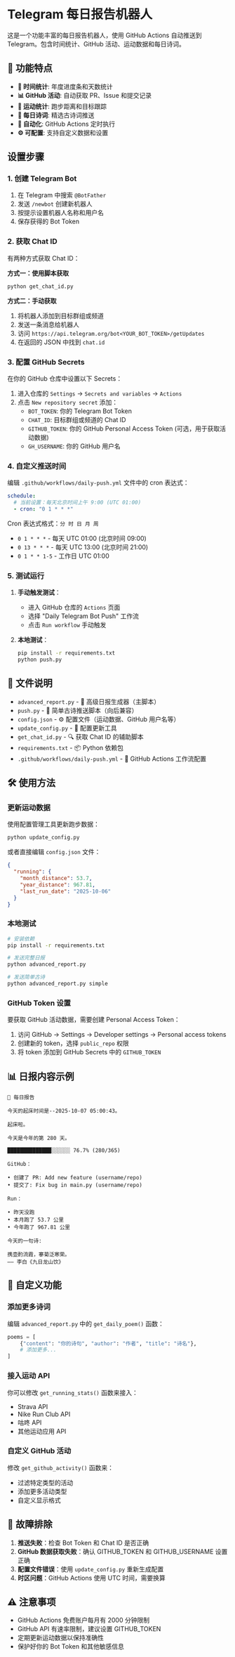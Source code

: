 # Telegram 每日报告机器人

这是一个功能丰富的每日报告机器人，使用 GitHub Actions 自动推送到 Telegram。包含时间统计、GitHub 活动、运动数据和每日诗词。

## 🌟 功能特点

- **📅 时间统计**: 年度进度条和天数统计
- **📊 GitHub 活动**: 自动获取 PR、Issue 和提交记录
- **🏃 运动统计**: 跑步距离和目标跟踪
- **📜 每日诗词**: 精选古诗词推送
- **🤖 自动化**: GitHub Actions 定时执行
- **⚙️ 可配置**: 支持自定义数据和设置

## 设置步骤

### 1. 创建 Telegram Bot

1. 在 Telegram 中搜索 `@BotFather`
2. 发送 `/newbot` 创建新机器人
3. 按提示设置机器人名称和用户名
4. 保存获得的 Bot Token

### 2. 获取 Chat ID

有两种方式获取 Chat ID：

**方式一：使用脚本获取**

```bash
python get_chat_id.py
```

**方式二：手动获取**

1. 将机器人添加到目标群组或频道
2. 发送一条消息给机器人
3. 访问 `https://api.telegram.org/bot<YOUR_BOT_TOKEN>/getUpdates`
4. 在返回的 JSON 中找到 `chat.id`

### 3. 配置 GitHub Secrets

在你的 GitHub 仓库中设置以下 Secrets：

1. 进入仓库的 `Settings` → `Secrets and variables` → `Actions`
2. 点击 `New repository secret` 添加：
   - `BOT_TOKEN`: 你的 Telegram Bot Token
   - `CHAT_ID`: 目标群组或频道的 Chat ID
   - `GITHUB_TOKEN`: 你的 GitHub Personal Access Token (可选，用于获取活动数据)
   - `GH_USERNAME`: 你的 GitHub 用户名

### 4. 自定义推送时间

编辑 `.github/workflows/daily-push.yml` 文件中的 cron 表达式：

```yaml
schedule:
  # 当前设置：每天北京时间上午 9:00 (UTC 01:00)
  - cron: "0 1 * * *"
```

Cron 表达式格式：`分 时 日 月 周`

- `0 1 * * *` - 每天 UTC 01:00 (北京时间 09:00)
- `0 13 * * *` - 每天 UTC 13:00 (北京时间 21:00)
- `0 1 * * 1-5` - 工作日 UTC 01:00

### 5. 测试运行

1. **手动触发测试**：

   - 进入 GitHub 仓库的 `Actions` 页面
   - 选择 "Daily Telegram Bot Push" 工作流
   - 点击 `Run workflow` 手动触发

2. **本地测试**：
   ```bash
   pip install -r requirements.txt
   python push.py
   ```

## 📁 文件说明

- `advanced_report.py` - 🚀 高级日报生成器（主脚本）
- `push.py` - 📜 简单古诗推送脚本（向后兼容）
- `config.json` - ⚙️ 配置文件（运动数据、GitHub 用户名等）
- `update_config.py` - 🔧 配置更新工具
- `get_chat_id.py` - 🔍 获取 Chat ID 的辅助脚本
- `requirements.txt` - 📦 Python 依赖包
- `.github/workflows/daily-push.yml` - 🤖 GitHub Actions 工作流配置

## 🛠️ 使用方法

### 更新运动数据

使用配置管理工具更新跑步数据：

```bash
python update_config.py
```

或者直接编辑 `config.json` 文件：

```json
{
  "running": {
    "month_distance": 53.7,
    "year_distance": 967.81,
    "last_run_date": "2025-10-06"
  }
}
```

### 本地测试

```bash
# 安装依赖
pip install -r requirements.txt

# 发送完整日报
python advanced_report.py

# 发送简单古诗
python advanced_report.py simple
```

### GitHub Token 设置

要获取 GitHub 活动数据，需要创建 Personal Access Token：

1. 访问 GitHub → Settings → Developer settings → Personal access tokens
2. 创建新的 token，选择 `public_repo` 权限
3. 将 token 添加到 GitHub Secrets 中的 `GITHUB_TOKEN`

## 📊 日报内容示例

```
📅 每日报告

今天的起床时间是--2025-10-07 05:00:43。

起床啦。

今天是今年的第 280 天。

██████████████░░░░░░ 76.7% (280/365)

GitHub：

• 创建了 PR: Add new feature (username/repo)
• 提交了: Fix bug in main.py (username/repo)

Run：

• 昨天没跑
• 本月跑了 53.7 公里
• 今年跑了 967.81 公里

今天的一句诗:

携壶酌流霞，搴菊泛寒荣。
—— 李白《九日龙山饮》
```

## 🎨 自定义功能

### 添加更多诗词

编辑 `advanced_report.py` 中的 `get_daily_poem()` 函数：

```python
poems = [
    {"content": "你的诗句", "author": "作者", "title": "诗名"},
    # 添加更多...
]
```

### 接入运动 API

你可以修改 `get_running_stats()` 函数来接入：

- Strava API
- Nike Run Club API
- 咕咚 API
- 其他运动应用 API

### 自定义 GitHub 活动

修改 `get_github_activity()` 函数来：

- 过滤特定类型的活动
- 添加更多活动类型
- 自定义显示格式

## 🐛 故障排除

1. **推送失败**：检查 Bot Token 和 Chat ID 是否正确
2. **GitHub 数据获取失败**：确认 GITHUB_TOKEN 和 GITHUB_USERNAME 设置正确
3. **配置文件错误**：使用 `update_config.py` 重新生成配置
4. **时区问题**：GitHub Actions 使用 UTC 时间，需要换算

## ⚠️ 注意事项

- GitHub Actions 免费账户每月有 2000 分钟限制
- GitHub API 有速率限制，建议设置 GITHUB_TOKEN
- 定期更新运动数据以保持准确性
- 保护好你的 Bot Token 和其他敏感信息

